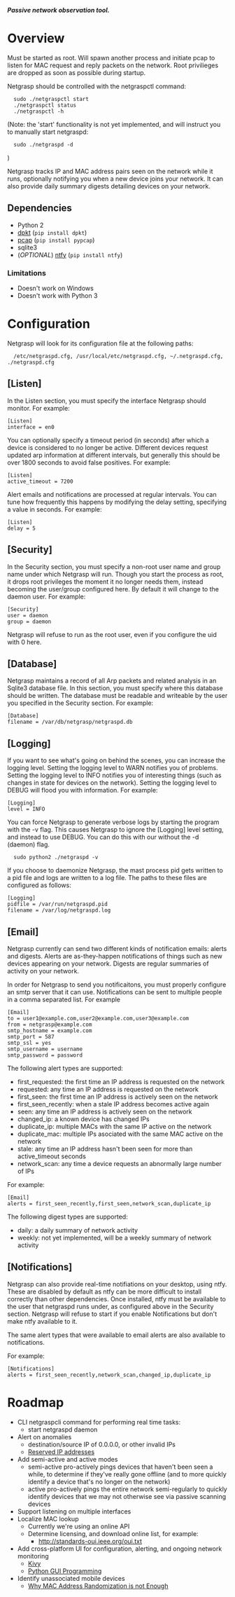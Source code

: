 **_Passive network observation tool._**

# Overview

Must be started as root. Will spawn another process and initiate pcap to listen
for MAC request and reply packets on the network. Root privilieges are dropped
as soon as possible during startup.

Netgrasp should be controlled with the netgraspctl command:
```
  sudo ./netgraspctl start
  ./netgraspctl status
  ./netgraspctl -h
```

(Note: the 'start' functionality is not yet implemented, and will instruct you
to manually start netgraspd:
```
  sudo ./netgraspd -d
```
)

Netgrasp tracks IP and MAC address pairs seen on the network while it runs,
optionally notifying you when a new device joins your network. It can also
provide daily summary digests detailing devices on your network.

## Dependencies
 * Python 2
 * [dpkt](https://github.com/kbandla/dpkt) (`pip install dpkt`)
 * [pcap](https://github.com/dugsong/pypcap) (`pip install pypcap`)
 * sqlite3
 * (_OPTIONAL_) [ntfy](https://github.com/dschep/ntfy) (`pip install ntfy`)

### Limitations
 * Doesn't work on Windows
 * Doesn't work with Python 3

# Configuration

Netgrasp will look for its configuration file at the following paths:
```
  /etc/netgraspd.cfg, /usr/local/etc/netgraspd.cfg, ~/.netgraspd.cfg, ./netgraspd.cfg
```

## [Listen]
In the Listen section, you must specify the interface Netgrasp should monitor. For example:
```
[Listen]
interface = en0
```

You can optionally specify a timeout period (in seconds) after which a device is
considered to no longer be active. Different devices request updated arp
information at different intervals, but generally this should be over 1800
seconds to avoid false positives. For example:
```
[Listen]
active_timeout = 7200
```

Alert emails and notifications are processed at regular intervals. You can tune
how frequently this happens by modifying the delay setting, specifying a value
in seconds. For example:
```
[Listen]
delay = 5
```

## [Security]
In the Security section, you must specify a non-root user name and group name
under which Netgrasp will run. Though you start the process as root, it drops
root privileges the moment it no longer needs them, instead becoming the
user/group configured here. By default it will change to the daemon user. For
example:
```
[Security]
user = daemon
group = daemon
```

Netgrasp will refuse to run as the root user, even if you configure the uid with
0 here.

## [Database]
Netgrasp maintains a record of all Arp packets and related analysis in an
Sqlite3 database file. In this section, you must specify where this database
should be written.  The database must be readable and writeable by the user you
specified in the Security section. For example:
```
[Database]
filename = /var/db/netgrasp/netgraspd.db
```

## [Logging]
If you want to see what's going on behind the scenes, you can increase the
logging level.  Setting the logging level to WARN notifies you of problems.
Setting the logging level to INFO notifies you of interesting things (such as
changes in state for devices on the network). Setting the logging level to DEBUG
will flood you with information. For example:
```
[Logging]
level = INFO
```

You can force Netgrasp to generate verbose logs by starting the program with the
-v flag. This causes Netgrasp to ignore the [Logging] level setting, and instead
to use DEBUG. You can do this with our without the -d (daemon) flag.
```
  sudo python2 ./netgraspd -v
```

If you choose to daemonize Netgrasp, the mast process pid gets written to a pid
file and logs are written to a log file. The paths to these files are configured
as follows:
```
[Logging]
pidfile = /var/run/netgraspd.pid
filename = /var/log/netgraspd.log
```

## [Email]
Netgrasp currently can send two different kinds of notification emails: alerts
and digests.  Alerts are as-they-happen notifications of things such as new
devices appearing on your network. Digests are regular summaries of activity on
your network.

In order for Netgrasp to send you notificaitons, you must properly configure an
smtp server that it can use. Notifications can be sent to multiple people in a
comma separated list. For example
```
[Email]
to = user1@example.com,user2@example.com,user3@example.com
from = netgrasp@example.com
smtp_hostname = example.com
smtp_port = 587
smtp_ssl = yes
smtp_username = username
smtp_password = password
```

The following alert types are supported:
* first_requested: the first time an IP address is requested on the network
* requested: any time an IP address is requested on the network
* first_seen: the first time an IP address is actively seen on the network
* first_seen_recently: when a stale IP address becomes active again
* seen: any time an IP address is actively seen on the network
* changed_ip: a known device has changed IPs
* duplicate_ip: multiple MACs with the same IP active on the network
* duplicate_mac: multiple IPs asociated with the same MAC active on the network
* stale: any time an IP address hasn't been seen for more than active_timeout
  seconds
* network_scan: any time a device requests an abnormally large number of IPs

For example:
```
[Email]
alerts = first_seen_recently,first_seen,network_scan,duplicate_ip
```

The following digest types are supported:
* daily: a daily summary of network activity
* weekly: not yet implemented, will be a weekly summary of network activity

## [Notifications]
Netgrasp can also provide real-time notifiations on your desktop, using ntfy.
These are disabled by default as ntfy can be more difficult to install
correctly than other dependencies. Once installed, ntfy must be available to
the user that netgraspd runs under, as configured above in the Security section.
Netgrasp will refuse to start if you enable Notifications but don't make
ntfy available to it.

The same alert types that were available to email alerts are also available to
notifications.

For example:
```
[Notifications]
alerts = first_seen_recently,network_scan,changed_ip,duplicate_ip
```

# Roadmap
* CLI netgraspcli command for performing real time tasks:
   * start netgraspd daemon
* Alert on anomalies
   * destination/source IP of 0.0.0.0, or other invalid IPs
   * [Reserved IP addresses](https://en.wikipedia.org/wiki/Reserved_IP_addresses)
* Add semi-active and active modes
   * semi-active pro-actively pings devices that haven't been seen a while,
     to determine if they've really gone offline (and to more quickly identify
     a device that's no longer on the network)
   * active pro-actively pings the entire network semi-regularly to quickly
     identify devices that we may not otherwise see via passive scanning
     devices
* Support listening on multiple interfaces
* Localize MAC lookup
   * Currently we're using an online API
   * Determine licensing, and download online list, for example:
      * http://standards-oui.ieee.org/oui.txt
* Add cross-platform UI for configuration, alerting, and ongoing network
  monitoring
   * [Kivy](https://kivy.org)
   * [Python GUI Programming](https://wiki.python.org/moin/GuiProgramming)
* Identify unassociated mobile devices
   * [Why MAC Address Randomization is not Enough](http://papers.mathyvanhoef.com/asiaccs2016.pdf)
